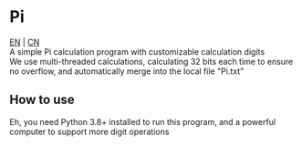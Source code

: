 # Pi
[EN](README.md) | [CN](README_CN.md)\
A simple Pi calculation program with customizable calculation digits\
We use multi-threaded calculations, calculating 32 bits each time to ensure no overflow, and automatically merge into the local file "Pi.txt"

## How to use
Eh, you need Python 3.8+ installed to run this program, and a powerful computer to support more digit operations
